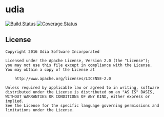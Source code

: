 # udia
[![Build Status](https://secure.travis-ci.org/udia-software/udia.png?branch=master)](https://travis-ci.org/udia-software/udia)
[![Coverage Status](https://coveralls.io/repos/udia-software/udia/badge.svg?branch=master)](https://coveralls.io/r/udia-software/udia/?branch=master)

## License
```text
Copyright 2016 Udia Software Incorporated

Licensed under the Apache License, Version 2.0 (the "License");
you may not use this file except in compliance with the License.
You may obtain a copy of the License at

    http://www.apache.org/licenses/LICENSE-2.0

Unless required by applicable law or agreed to in writing, software
distributed under the License is distributed on an "AS IS" BASIS,
WITHOUT WARRANTIES OR CONDITIONS OF ANY KIND, either express or implied.
See the License for the specific language governing permissions and
limitations under the License.
```
